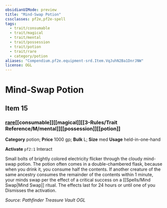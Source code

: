 ```yaml
---
obsidianUIMode: preview
title: "Mind-Swap Potion"
cssclasses: pf2e,pf2e-spell
tags:
  - trait/consumable
  - trait/magical
  - trait/mental
  - trait/possession
  - trait/potion
  - trait/rare
  - category/potion
aliases: "Compendium.pf2e.equipment-srd.Item.VqJuhN2Ba1DnrJNW"
license: OGL
---
```

# Mind-Swap Potion
## Item 15
### [rare](rare "Rare Rarity Trait")[[consumable]][[magical]][[3-Rules/Trait Reference/M/mental]][[possession]][[potion]]

**Category** potion; 
**Price** 1000 gp; 
**Bulk** L; **Size** med
**Usage** held-in-one-hand

**Activate** `pf2:1` Interact

Small bolts of brightly colored electricity flicker through the cloudy mind-swap potion. The potion often comes in a double-chambered flask, because when you drink it, you consume half the contents. If another creature of the same ancestry consumes the remainder of the contents within 1 minute, your minds swap per the effect of a critical success on a [[Spells/Mind Swap|Mind Swap]] ritual. The effects last for 24 hours or until one of you Dismisses the activation.

*Source: Pathfinder Treasure Vault*
*OGL*